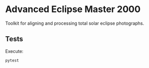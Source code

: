 # Advanced Eclipse Master 2000

Toolkit for aligning and processing total solar eclipse photographs.

## Tests

Execute:

```bash
pytest
```
